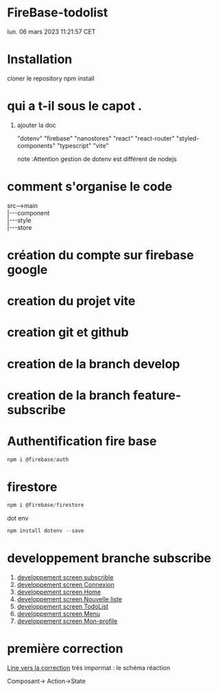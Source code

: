 # FireBase-todolist

lun. 06 mars 2023 11:21:57 CET

# Installation

cloner le repository
npm install

# qui a t-il sous le capot .

1. ajouter la doc

   "dotenv"
   "firebase"
   "nanostores"
   "react"
   "react-router"
   "styled-components"
   "typescript"
   "vite"

   note :Attention gestion de dotenv est différent de nodejs

# comment s'organise le code

src-->main  
|---component  
 |---style  
 |---store

# création du compte sur firebase google

# creation du projet vite

# creation git et github

# creation de la branch develop

# creation de la branch feature-subscribe

# Authentification fire base

```js
npm i @firebase/auth
```

# firestore

```js
npm i @firebase/firestore
```

dot env

```js
npm install dotenv --save
```

# developpement branche subscribe

1. [developpement screen subscrible](./doc/screen-subscribe.md)
1. [developpement screen Connexion](./doc/screen-connexion.md)
1. [developpement screen Home](./doc/screen-Home.md)
1. [developpement screen Nouvelle liste](./doc/screen-NewList.md)
1. [developpement screen TodoList](./doc/screen-TodoList.md)
1. [developpement screen Menu](./doc/screen-Menu.md)
1. [developpement screen Mon-profile](./doc/screen-user-profile.md)

# première correction

[Line vers la correction](https://github.com/Djeg/formation-react/tree/session-projet/06-03-23/10-03-23)
très impormat : le schéma réaction

Composant-> Action->State
